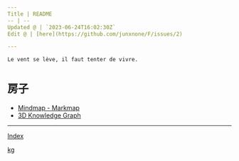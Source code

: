 ```yaml
---
Title | README
-- | --
Updated @ | `2023-06-24T16:02:30Z`
Edit @ | [here](https://github.com/junxnone/F/issues/2)

---
```

`Le vent se lève, ‌‍‍‌‍​‌‌‍​‍‌‌‌‌​‌‌‍‍‍​‌‍‍‍‍​‌‍‍‍‍​‌‍‍‌‍​‌‌‍​‍‍‌‌‌​‌‌‍‍‍​‌‌‌‍‍​‌‍‍‍‍​‌‍‍‌‍​‌‌‍​‌‌‌‌‍​‌‌‍‌​‍‌‌‌‌​‍‍‍‍‍​‍‍‍​‍‌​‌​‌‌‌​‌‌‌‌​‌‌‍il faut tenter de vivre.`

# `房子`

- [Mindmap - Markmap](https://junxnone.github.io/F/markmap.html?md=https://junxnone.github.io/F/_sidebar.md)
- [3D Knowledge Graph](https://junxnone.github.io/kg?json=F/kg.json)

---

[Index](_sidebar.md ':include')

[kg](https://junxnone.github.io/kg?json=F/kg.json ':include :type=iframe width=100% height=800px')


